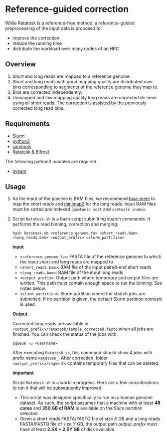 # Reference-guided correction

While Ratatosk is a reference-free method, a reference-guided preprocessing of the input data is proposed to:
- improve the correction
- reduce the running time
- distribute the workload over many nodes of an HPC

## Overview

1. Short and long reads are mapped to a reference genome.
2. Short and long reads with good mapping quality are distributed over bins corresponding to segments of the reference genome they map to.
3. Bins are corrected independently.
4. Unmapped and low mapping quality long reads are corrected *de novo* using all short reads. The correction is assisted by the previously corrected long read bins.

## Requirements

* [Slurm](https://slurm.schedmd.com)
* [python3](https://python.org)
* [samtools](https://htslib.org)
* [Ratatosk & Bifrost](https://github.com/GuillaumeHolley/Ratatosk)

The following python3 modules are required:
* [pysam](https://pysam.readthedocs.io)

## Usage

1. As the input of the pipeline is BAM files, we recommend [bwa-mem](https://github.com/lh3/bwa) to map the short reads and [minimap2](https://github.com/lh3/minimap2) for the long reads. Input BAM files must be sorted and indexed (`samtools sort` and `samtools index`).

2. Script `Ratatosk.sh` is a bash script submitting sbatch commands. It performs the read binning, correction and merging:
	```
	bash Ratatosk.sh <reference_genome.fa> <short_reads.bam> <long_reads.bam> <output_prefix> <slurm_partition>
	```

	**Input**

	- `<reference_genome.fa>`: FASTA file of the reference genome to which the input short and long reads are mapped to.
	- `<short_reads.bam>`: BAM file of the input paired-end short reads
	- `<long_reads.bam>`: BAM file of the input long reads
	- `<output_prefix>`: Output path where temporary and output files are written. This path must contain enough space to run the binning. See notes below.
	- `<slurm_partition>`: Slurm partition where the sbatch jobs are submitted. If no partition is given, the default Slurm partition *nomosix* is used.

	**Output**

	Corrected long reads are available in `<output_prefix>/ratatosk/sample_corrected.fastq` when all jobs are finished. You can check the status of the jobs with:
	```
	squeue -u <username>
	```
	After executing `Ratatosk.sh`, this command should show 4 jobs with prefix name `Ratatosk_`. After correction, folder `<output_prefix>/segments` contains temporary files that can be deleted.


	**Important**

	Script `Ratatosk.sh` is a work in progress. Here are a few considerations to run it that will be subsequently improved:

	- This script was designed specifically to run on a human genome dataset. As such, the script assumes that a machine with at least **48 cores** and **350 GB of RAM** is available on the Slum partition selected.
	- Given a short reads FASTA/FASTQ file of size *X* GB and a long reads FASTA/FASTQ file of size *Y* GB, the output path *output_prefix* must have at least **2.5X + 2.5Y GB** of disk available.